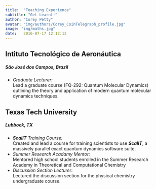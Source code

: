 ```yaml
---
title:  "Teaching Experience"
subtitle: "Get Learnt!"
author: "Corey Petty"
avatar: "img/authors/Corey_CoinTelegraph_profile.jpg"
image: "img/maths.jpg"
date:   2016-07-17 12:12:12
---
```


## Intituto Tecnológico de Aeronáutica

##### São José dos Campos, Brazil
* *Graduate Lecturer:*<br>
    Lead a graduate course (FQ-292: Quantum Molecular Dynamics) outlining the theory and 
    application of modern quantum molecular dynamics techniques.

## Texas Tech University

##### Lubbock, TX 
* *__ScalIT__ Training Course:*<br>
    Created and lead a course for training scientists to use **_ScalIT_**, a massively parallel
    exact quantum dynamics software suite.
* *Summer Research Acadamy Mentor:*<br>
    Mentored high school students enrolled in the Summer Research Academy in Theoretical and Computational Chemistry
* *Discussion Section Lecturer:*<br>
    Lectured the discussion section for the physical chemistry undergraduate course.